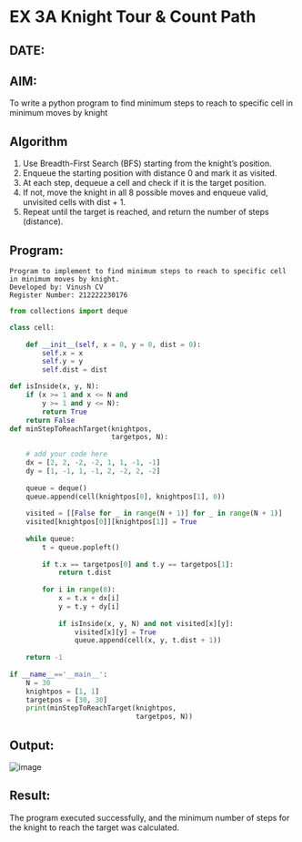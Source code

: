 # EX 3A Knight Tour & Count Path
## DATE:
## AIM:
To write a python program to find minimum steps to reach to specific cell in minimum moves by knight


## Algorithm
1. Use Breadth-First Search (BFS) starting from the knight’s position.  
2. Enqueue the starting position with distance 0 and mark it as visited.
3. At each step, dequeue a cell and check if it is the target position.
4. If not, move the knight in all 8 possible moves and enqueue valid, unvisited cells with dist + 1.
5. Repeat until the target is reached, and return the number of steps (distance).

## Program:
```
Program to implement to find minimum steps to reach to specific cell in minimum moves by knight.
Developed by: Vinush CV
Register Number: 212222230176
```
```python
from collections import deque

class cell:
     
    def __init__(self, x = 0, y = 0, dist = 0):
        self.x = x
        self.y = y
        self.dist = dist

def isInside(x, y, N):
    if (x >= 1 and x <= N and
        y >= 1 and y <= N):
        return True
    return False
def minStepToReachTarget(knightpos,
                         targetpos, N):
     
    # add your code here
    dx = [2, 2, -2, -2, 1, 1, -1, -1]
    dy = [1, -1, 1, -1, 2, -2, 2, -2]
    
    queue = deque()
    queue.append(cell(knightpos[0], knightpos[1], 0))
    
    visited = [[False for _ in range(N + 1)] for _ in range(N + 1)]
    visited[knightpos[0]][knightpos[1]] = True
    
    while queue:
        t = queue.popleft()
        
        if t.x == targetpos[0] and t.y == targetpos[1]:
            return t.dist
        
        for i in range(8):
            x = t.x + dx[i]
            y = t.y + dy[i]
            
            if isInside(x, y, N) and not visited[x][y]:
                visited[x][y] = True
                queue.append(cell(x, y, t.dist + 1))
    
    return -1
    
if __name__=='__main__':
    N = 30
    knightpos = [1, 1]
    targetpos = [30, 30]
    print(minStepToReachTarget(knightpos,
                               targetpos, N))

```

## Output:
![image](https://github.com/user-attachments/assets/8c25c97d-3d19-447c-9002-330e3eba2716)



## Result:
The program executed successfully, and the minimum number of steps for the knight to reach the target was calculated.

